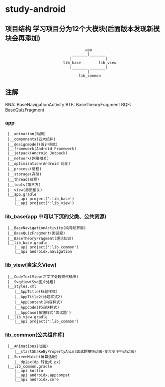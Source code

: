 # study-android

## 项目结构 学习项目分为12个大模块(后面版本发现新模块会再添加)

                                        app
                                  _______|_______
                                 |               |
                              lib_base        lib_view
                                 |_______ _______|
                                         |
                                     lib_common

## 注解
   BNA: BaseNavigationActivity
   BTF: BaseTheoryFragment
   BQF: BaseQuizFragment

### app
     |__animation(动画)
     |__components(四大组件)
     |__designmodel(设计模式)
     |__framework(Android Framework)
     |__jetpack(Android Jetpack)
     |__network(网络相关)
     |__optimization(Android 优化)
     |__process(进程)
     |__storage(存储)
     |__thread(线程)
     |__tools(第三方)
     |__view(界面相关)
     |__app.gradle
        |__api project(':lib_base')
        |__api project(':lib_view')

### lib_base(app 中可以下沉的父类、公共资源)
     |__BaseNavigationActivity(纯导航界面)
     |__BaseQuizFragment(面试题)
     |__BaseTheoryFragment(理论知识)
     |__lib_base.gradle
        |__api project(':lib_common')
        |__api androidx.navigation

### lib_view(自定义View)
     |__CodeTextView(将文字处理成代码块)
     |__SvgView(Svg图片处理)
     |__styles.xml
        |__AppTitle(标题样式)
        |__AppTitle2(标题样式2)
        |__AppContent(内容样式)
        |__AppCode(代码块样式)
        |__AppCase(按钮样式'面试题')
     |__lib_view.gradle
        |__api project(':lib_common')

### lib_common(公共组件库)
     |__Animations(动画)
        |__startShakeByPropertyAnim(面试题按钮动画-变大变小抖动动画)
     |__ScreenMatch(屏幕适配)
        |__dp2px(dp 转化成 px)
     |__lib_common.gradle
        |__api kotlin
        |__api androidx.appcompat
        |__api androidx.core
